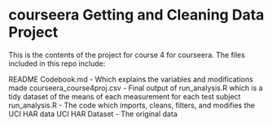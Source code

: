 # courseera Getting and Cleaning Data Project

This is the contents of the project for course 4 for courseera. The files included in this repo include:

README
Codebook.md - Which explains the variables and modifications made
courseera_course4proj.csv - Final output of run_analysis.R which is a tidy dataset of the means of each measurement for each test subject
run_analysis.R - The code which imports, cleans, filters, and modifies the UCI HAR data
UCI HAR Dataset - The original data

